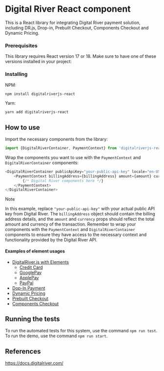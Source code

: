 # Digital River React component

This is a React library for integrating Digital River payment solution, including DR.js, Drop-in, Prebuilt Checkout, Components Checkout and Dynamic Pricing.

### Prerequisites

This library requires React version 17 or 18. Make sure to have one of these versions installed in your project:

### Installing

NPM:
```bash
npm install digitalriverjs-react
```

Yarn:
```bash
yarn add digitalriverjs-react
```

## How to use

Import the necessary components from the library:

```javascript
import {DigitalRiverContainer, PaymentContext} from 'digitalriverjs-react';
```

Wrap the components you want to use with the `PaymentContext` and `DigitalRiverContainer` components:

```javascript
<DigitalRiverContainer publicApiKey="your-public-api-key" locale="en-US">
    <PaymentContext billingAddress={billingAddress} amount={amount} currency={currency} sessionId={sessionId}>
        {/* Digital River components here */}
    </PaymentContext>
</DigitalRiverContainer>
```
> [!NOTE]
In this example, replace `"your-public-api-key"` with your actual public API key from Digital River.
The `billingAddress` object should contain the billing address details, and the `amount` and `currency` props should
reflect the total amount and currency of the transaction. Remember to wrap your components with the `PaymentContext`
and `DigitalRiverContainer` components to ensure they have access to the necessary context and functionality provided by
the Digital River API.

#### Examples of element usages

- [DigitalRiver.js with Elements](src/drjs/README.md)
  - [Credit Card](src/drjs/README.md#creditcard) 
  - [GooglePay](src/drjs/README.md#googlePay)
  - [ApplePay](src/drjs/README.md#applePay)
  - [PayPal](src/drjs/README.md#payPal)
- [Dop-In Payment](src/dropin/README.md)
- [Dynamic Pricing](src/dynamic-pricing/README.md)
- [Prebuilt Checkout](src/prebuilt-checkout/README.md)
- [Components Checkout](src/prebuilt-checkout/components/README.md)


## Running the tests

To run the automated tests for this system, use the command `npm run test`.
To run the demo, use the command `npm run start`.

## References
https://docs.digitalriver.com/
